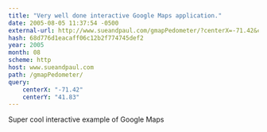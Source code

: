 ```yaml
---
title: "Very well done interactive Google Maps application."
date: 2005-08-05 11:37:54 -0500
external-url: http://www.sueandpaul.com/gmapPedometer/?centerX=-71.42&centerY=41.83
hash: 68d776d1eacaff06c12b2f774745def2
year: 2005
month: 08
scheme: http
host: www.sueandpaul.com
path: /gmapPedometer/
query:
    centerX: "-71.42"
    centerY: "41.83"
---
```


Super cool interactive example of Google Maps
